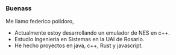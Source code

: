 ### Buenass

Me llamo federico polidoro,
- Actualmente estoy desarrollando un emulador de NES en c++.
- Estudio Ingenieria en Sistemas en la UAI de Rosario.
- He hecho proyectos en java, c++, Rust y javascript.
